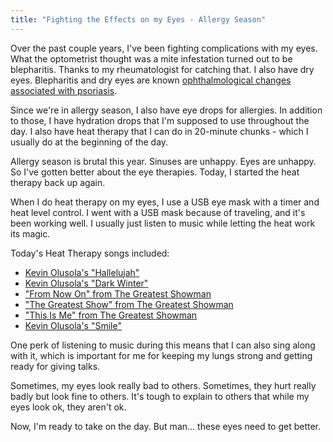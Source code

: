 ```yaml
---
title: "Fighting the Effects on my Eyes - Allergy Season"
---
```


Over the past couple years, I've been fighting complications with my eyes. What the optometrist thought was a mite infestation turned out to be blepharitis. Thanks to my rheumatologist for catching that. I also have dry eyes. Blepharitis and dry eyes are known [ophthalmological changes associated with psoriasis](https://pmc.ncbi.nlm.nih.gov/articles/PMC8311223/).

Since we're in allergy season, I also have eye drops for allergies. In addition to those, I have hydration drops that I'm supposed to use throughout the day. I also have heat therapy that I can do in 20-minute chunks - which I usually do at the beginning of the day.

Allergy season is brutal this year. Sinuses are unhappy. Eyes are unhappy. So I've gotten better about the eye therapies. Today, I started the heat therapy back up again.

When I do heat therapy on my eyes, I use a USB eye mask with a timer and heat level control. I went with a USB mask because of traveling, and it's been working well. I usually just listen to music while letting the heat work its magic.

Today's Heat Therapy songs included:

- [Kevin Olusola's "Hallelujah"](https://www.youtube.com/watch?v=pqraMomK7G8)
- [Kevin Olusola's "Dark Winter"](https://www.youtube.com/watch?v=gKRM0oqI_sw)
- ["From Now On" from The Greatest Showman](https://www.youtube.com/watch?v=iW2FUY3N-n0&pp=ygULZnJvbSBub3cgb24%3D)
- ["The Greatest Show" from The Greatest Showman](https://www.youtube.com/watch?v=NyVYXRD1Ans&pp=ygUSdGhlIGdyZWF0ZXN0IHNob3cg)
- ["This Is Me" from The Greatest Showman](https://www.youtube.com/watch?v=wEJd2RyGm8Q&pp=ygUKdGhpcyBpcyBtZQ%3D%3D)
- [Kevin Olusola's "Smile"](https://www.youtube.com/watch?v=f74R6BYze4A)

One perk of listening to music during this means that I can also sing along with it, which is important for me for keeping my lungs strong and getting ready for giving talks.

Sometimes, my eyes look really bad to others. Sometimes, they hurt really badly but look fine to others. It's tough to explain to others that while my eyes look ok, they aren't ok.

Now, I'm ready to take on the day. But man... these eyes need to get better.